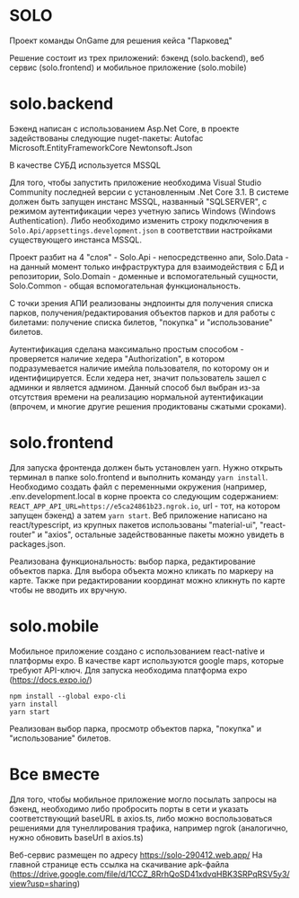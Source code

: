 # SOLO

Проект команды OnGame для решения кейса "Парковед"

Решение состоит из трех приложений: бэкенд (solo.backend), веб сервис (solo.frontend) и мобильное приложение (solo.mobile)

# solo.backend

Бэкенд написан с использованием Asp.Net Core, в проекте задействованы следующие nuget-пакеты:
Autofac
Microsoft.EntityFrameworkCore
Newtonsoft.Json

В качестве СУБД используется MSSQL

Для того, чтобы запустить приложение необходима Visual Studio Community последней версии с установленным .Net Core 3.1.
В системе должен быть запущен инстанс MSSQL, названный "SQLSERVER", с режимом аутентификации через учетную запись Windows (Windows Authentication).
Либо необходимо изменить строку подключения в `Solo.Api/appsettings.development.json` в соответствии настройками существующего инстанса MSSQL.

Проект разбит на 4 "слоя" - Solo.Api - непосредственно апи, Solo.Data - на данный момент только инфраструктура для взаимодействия с БД и репозитории, Solo.Domain - доменные и вспомогательный сущности, Solo.Common - общая вспомогательная функциональность.

С точки зрения АПИ реализованы эндпоинты для получения списка парков, получения/редактирования объектов парков и для работы с билетами: получение списка билетов, "покупка" и "использование" билетов.

Аутентификация сделана максимально простым способом - проверяется наличие хедера "Authorization", в котором подразумевается наличие имейла пользователя, по которому он и идентифицируется. Если хедера нет, значит пользователь зашел с админки и является админом. Данный способ был выбран из-за отсутствия времени на реализацию нормальной аутентификации (впрочем, и многие другие решения продиктованы сжатыми сроками).

# solo.frontend

Для запуска фронтенда должен быть установлен yarn. Нужно открыть терминал в папке solo.frontend и выполнить команду `yarn install`. Необходимо создать файл с переменными окружения (например, .env.development.local в корне проекта со следующим содержанием: `REACT_APP_API_URL=https://e5ca24861b23.ngrok.io`, url - тот, на котором запущен бэкенд) а затем `yarn start`.
Веб приложение написано на react/typescript, из крупных пакетов использованы "material-ui", "react-router" и "axios", остальные задействованные пакеты можно увидеть в packages.json.

Реализована функциональность: выбор парка, редактирование объектов парка. Для выбора объекта можно кликать по маркеру на карте. Также при редактировании координат можно кликнуть по карте чтобы не вводить их вручную.

# solo.mobile

Мобильное приложение создано с использованием react-native и платформы expo. В качестве карт используются google maps, которые требуют API-ключ.
Для запуска необходима платформа expo (https://docs.expo.io/)

```
npm install --global expo-cli
yarn install
yarn start
```

Реализован выбор парка, просмотр объектов парка, "покупка" и "использование" билетов.

# Все вместе

Для того, чтобы мобильное приложение могло посылать запросы на бэкенд, необходимо либо пробросить порты в сети и указать соответствующий baseURL в axios.ts, либо можно воспользоваться решениями для тунеллирования трафика, например ngrok (аналогично, нужно обновить baseUrl в axios.ts)

Веб-сервис размещен по адресу https://solo-290412.web.app/
На главной странице есть ссылка на скачивание apk-файла (https://drive.google.com/file/d/1CCZ_8RrhQoSD41xdvqHBK3SRPqRSV5y3/view?usp=sharing)
